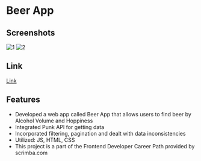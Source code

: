 # Beer App

## Screenshots
![1](https://user-images.githubusercontent.com/55764020/87203431-32380000-c2c8-11ea-8bcb-470ecace3132.JPG)
![2](https://user-images.githubusercontent.com/55764020/87203436-3401c380-c2c8-11ea-900c-605a0c9533df.JPG)

## Link
[Link](https://robertlee12379.github.io/beer_app_js_html_css/)

## Features

* Developed a web app called Beer App that allows users to find beer by Alcohol Volume and Hoppiness
* Integrated Punk API for getting data
* Incorporated filtering, pagination and dealt with data inconsistencies
* Utilized: JS, HTML, CSS
* This project is a part of the Frontend Developer Career Path provided by scrimba.com
